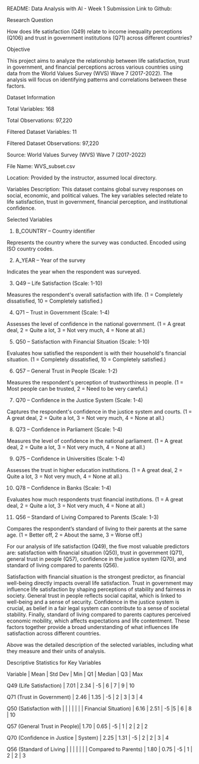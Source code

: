 README: Data Analysis with AI - Week 1 Submission
Link to Github: 

Research Question

How does life satisfaction (Q49) relate to income inequality perceptions (Q106) and trust in government institutions (Q71) across different countries?


Objective

This project aims to analyze the relationship between life satisfaction, trust in government, and financial perceptions across various countries using data from the World Values Survey (WVS) Wave 7 (2017-2022). The analysis will focus on identifying patterns and correlations between these factors.


Dataset Information

Total Variables: 168

Total Observations: 97,220

Filtered Dataset Variables: 11

Filtered Dataset Observations: 97,220

Source: World Values Survey (WVS) Wave 7 (2017-2022)

File Name: WVS_subset.csv

Location: Provided by the instructor, assumed local directory.


Variables Description: This dataset contains global survey responses on social, economic, and political values. The key variables selected relate to life satisfaction, trust in government, financial perception, and institutional confidence.

Selected Variables

1. B_COUNTRY – Country identifier

Represents the country where the survey was conducted. Encoded using ISO country codes.

2. A_YEAR – Year of the survey

Indicates the year when the respondent was surveyed.

3. Q49 – Life Satisfaction (Scale: 1-10)

Measures the respondent's overall satisfaction with life. (1 = Completely dissatisfied, 10 = Completely satisfied.)

4. Q71 – Trust in Government (Scale: 1-4)

Assesses the level of confidence in the national government. (1 = A great deal, 2 = Quite a lot, 3 = Not very much, 4 = None at all.)

5. Q50 – Satisfaction with Financial Situation (Scale: 1-10)

Evaluates how satisfied the respondent is with their household's financial situation. (1 = Completely dissatisfied, 10 = Completely satisfied.)

6. Q57 – General Trust in People (Scale: 1-2)

Measures the respondent's perception of trustworthiness in people. (1 = Most people can be trusted, 2 = Need to be very careful.)

7. Q70 – Confidence in the Justice System (Scale: 1-4)

Captures the respondent's confidence in the justice system and courts. (1 = A great deal, 2 = Quite a lot, 3 = Not very much, 4 = None at all.)

8. Q73 – Confidence in Parliament (Scale: 1-4)

Measures the level of confidence in the national parliament. (1 = A great deal, 2 = Quite a lot, 3 = Not very much, 4 = None at all.)

9. Q75 – Confidence in Universities (Scale: 1-4)

Assesses the trust in higher education institutions. (1 = A great deal, 2 = Quite a lot, 3 = Not very much, 4 = None at all.)

10. Q78 – Confidence in Banks (Scale: 1-4)

Evaluates how much respondents trust financial institutions. (1 = A great deal, 2 = Quite a lot, 3 = Not very much, 4 = None at all.)

11. Q56 – Standard of Living Compared to Parents (Scale: 1-3)

Compares the respondent’s standard of living to their parents at the same age. (1 = Better off, 2 = About the same, 3 = Worse off.)


For our analysis of life satisfaction (Q49), the five most valuable predictors are: satisfaction with financial situation (Q50), trust in government (Q71), general trust in people (Q57), confidence in the justice system (Q70), and standard of living compared to parents (Q56).

Satisfaction with financial situation is the strongest predictor, as financial well-being directly impacts overall life satisfaction. Trust in government may influence life satisfaction by shaping perceptions of stability and fairness in society. General trust in people reflects social capital, which is linked to well-being and a sense of security. Confidence in the justice system is crucial, as belief in a fair legal system can contribute to a sense of societal stability. Finally, standard of living compared to parents captures perceived economic mobility, which affects expectations and life contentment. These factors together provide a broad understanding of what influences life satisfaction across different countries.

Above was the detailed description of the selected variables, including what they measure and their units of analysis.


Descriptive Statistics for Key Variables

Variable                     | Mean  | Std Dev | Min  | Q1  | Median | Q3  | Max

Q49 (Life Satisfaction)      | 7.01  | 2.34    | -5   | 6   | 7      | 9   | 10

Q71 (Trust in Government)    | 2.46  | 1.35    | -5   | 2   | 3      | 3   | 4

Q50 (Satisfaction with       |       |         |      |     |        |     |
 Financial Situation)        | 6.16  | 2.51    | -5   |5    | 6      | 8   | 10

Q57 (General Trust in People)| 1.70  | 0.65    | -5   | 1   | 2      | 2   | 2

Q70 (Confidence in Justice   |
System)                      | 2.25  | 1.31    | -5   | 2   | 2      | 3   | 4

Q56 (Standard of Living      |       |         |      |     |        |     |
Compared to Parents)         | 1.80  | 0.75    | -5   | 1   | 2      | 2   | 3



